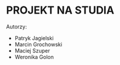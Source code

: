 # PROJEKT NA STUDIA
Autorzy:
- Patryk Jagielski
- Marcin Grochowski
- Maciej Szuper
- Weronika Golon
